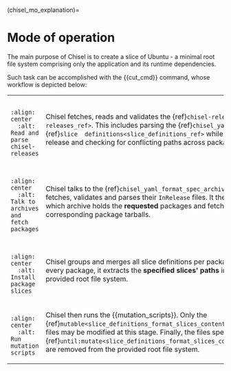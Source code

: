 (chisel_mo_explanation)=
# Mode of operation

The main purpose of Chisel is to create a slice of Ubuntu - a minimal root file system 
comprising only the application and its runtime dependencies.

Such task can be accomplished with the {{cut_cmd}} command, whose workflow is depicted below:

<table style="width: 100%;">
  <colgroup>
    <col style="width: 45%;">
    <col style="width: 55%;">
  </colgroup>

<!-- MO 1 -->
  <tr>
    <td>

```{image} /_static/MO-1.svg
  :align: center
  :alt: Read and parse chisel-releases
```

</td>
    <td>

Chisel fetches, reads and validates the {ref}`chisel-release<chisel-releases_ref>`.
This includes parsing the {ref}`chisel_yaml_ref` and {ref}`slice 
definitions<slice_definitions_ref>` while validating the release and checking for conflicting paths across packages.
    
</td>
  </tr>


<!-- MO 2 -->
  <tr>
    <td>

```{image} /_static/MO-2.svg
  :align: center
  :alt: Talk to archives and fetch packages
```

</td>
    <td>

Chisel talks to the {ref}`chisel_yaml_format_spec_archives` directly.
It fetches, validates and parses their `InRelease` files.
It then resolves which archive holds the **requested** packages and fetches
the corresponding package tarballs.
    
</td>
  </tr>

<!-- MO 3 -->
  <tr>
    <td>

```{image} /_static/MO-3.svg
  :align: center
  :alt: Install package slices
```

</td>
    <td>

Chisel groups and merges all slice definitions per package. Then,
for every package, it extracts the **specified slices' paths** into
the provided root file system.

</td>
  </tr>

<!-- MO 4 -->
  <tr>
    <td>

```{image} /_static/MO-4.svg
  :align: center
  :alt: Run mutation scripts
```

</td>
    <td>

Chisel then runs the {{mutation_scripts}}. Only the
{ref}`mutable<slice_definitions_format_slices_contents_mutable>` files may be
modified at this stage. Finally, the files specified with
{ref}`until:mutate<slice_definitions_format_slices_contents_until>` are
removed from the provided root file system.

    
</td>
  </tr>
</table>
